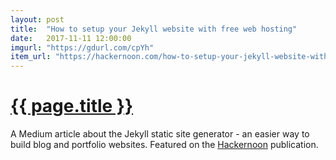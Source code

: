 ```yaml
---
layout: post
title:  "How to setup your Jekyll website with free web hosting"
date:   2017-11-11 12:00:00
imgurl: "https://gdurl.com/cpYh"
item_url: "https://hackernoon.com/how-to-setup-your-jekyll-website-with-free-web-hosting-ssl-and-a-custom-domain-4056ff862ca1"
---
```

<h1 class="title is-size-2">
  <a target="_blank" href="{{ page.item_url }}">
    {{ page.title }}
    <span class="icon is-small">
      <i class="fa fa-external-link" aria-hidden="true"></i>
    </span>
  </a>
</h1>
<p class="is-size-5">A Medium article about the Jekyll static site generator - an easier way to build blog and portfolio websites. Featured on the <a href="https://hackernoon.com/">Hackernoon</a> publication.</p>